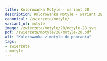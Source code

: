 ```yaml
---
title: Kolorowanka Motyle - wariant 28
description: Kolorowanka Motyle - wariant 28
canonical: /zwierzeta/motyle/
variant_of: motyle
image: /zwierzeta/motyle/28/motyle-28.svg
pdf: /zwierzeta/motyle/28/motyle-28.pdf
alt: "Kolorowanka z motyle do pobrania"
tags:
- zwierzeta
- motyle
---
```

